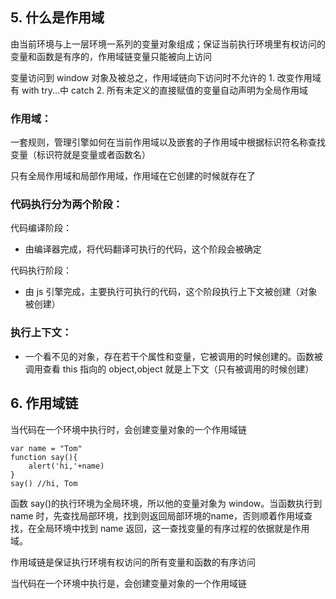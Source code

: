 ## 5. 什么是作用域

由当前环境与上一层环境一系列的变量对象组成；保证当前执行环境里有权访问的变量和函数是有序的，作用域链变量只能被向上访问

变量访问到 window 对象及被总之，作用域链向下访问时不允许的 1. 改变作用域有 with try...中 catch 2. 所有未定义的直接赋值的变量自动声明为全局作用域

### 作用域：

一套规则，管理引擎如何在当前作用域以及嵌套的子作用域中根据标识符名称查找变量（标识符就是变量或者函数名）

只有全局作用域和局部作用域，作用域在它创建的时候就存在了

### 代码执行分为两个阶段：

代码编译阶段：

* 由编译器完成，将代码翻译可执行的代码，这个阶段会被确定

代码执行阶段：

* 由 js 引擎完成，主要执行可执行的代码，这个阶段执行上下文被创建（对象被创建）

### 执行上下文：

* 一个看不见的对象，存在若干个属性和变量，它被调用的时候创建的。函数被调用查看 this 指向的 object,object 就是上下文（只有被调用的时候创建）

## 6. 作用域链

当代码在一个环境中执行时，会创建变量对象的一个作用域链

```
var name = "Tom"
function say(){
    alert('hi,'+name)
}
say() //hi, Tom
```

函数 say()的执行环境为全局环境，所以他的变量对象为 window。当函数执行到 name 时，先查找局部环境，找到则返回局部环境的name，否则顺着作用域查找，在全局环境中找到 name 返回，这一查找变量的有序过程的依据就是作用域。

作用域链是保证执行环境有权访问的所有变量和函数的有序访问

当代码在一个环境中执行是，会创建变量对象的一个作用域链
